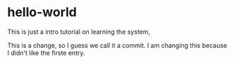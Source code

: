 # hello-world
This is just a intro tutorial on learning the system,

This is a change, so I guess we call it a commit. I am changing this because I didn't like the firste entry.
